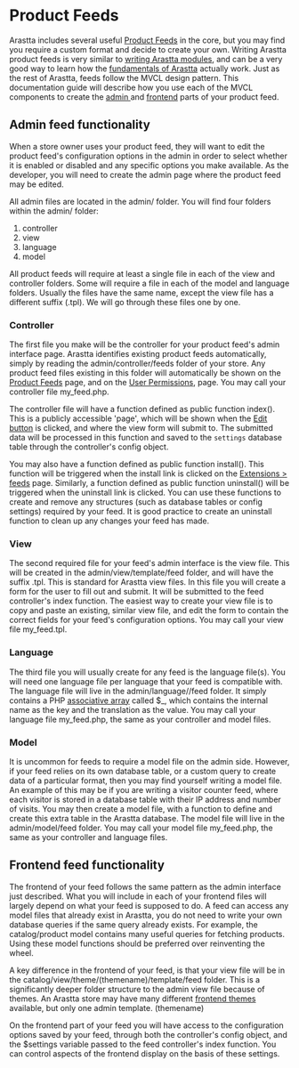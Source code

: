 Product Feeds
=============

Arastta includes several useful [Product Feeds](extension/feed/) in the core, but you may find you require a custom format and decide to create your own. Writing Arastta product feeds is very similar to [writing Arastta modules](developer/module/), and can be a very good way to learn how the [fundamentals of Arastta](developer/loading/) actually work. Just as the rest of Arastta, feeds follow the MVCL design pattern. This documentation guide will describe how you use each of the MVCL components to create the [admin ](administration/)and [frontend](store-front/) parts of your product feed.

Admin feed functionality
------------------------

When a store owner uses your product feed, they will want to edit the product feed's configuration options in the admin in order to select whether it is enabled or disabled and any specific options you make available. As the developer, you will need to create the admin page where the product feed may be edited.

All admin files are located in the admin/ folder. You will find four folders within the admin/ folder:

1. controller
2. view
3. language
4. model

All product feeds will require at least a single file in each of the view and controller folders. Some will require a file in each of the model and language folders. Usually the files have the same name, except the view file has a different suffix (.tpl). We will go through these files one by one.

### Controller

The first file you make will be the controller for your product feed's admin interface page. Arastta identifies existing product feeds automatically, simply by reading the admin/controller/feeds folder of your store. Any product feed files existing in this folder will automatically be shown on the [Product Feeds](extension/feed/) page, and on the [User Permissions](system/user/), page. You may call your controller file my_feed.php.

The controller file will have a function defined as public function index(). This is a publicly accessible 'page', which will be shown when the [Edit button](extension/module/edit/) is clicked, and where the view form will submit to. The submitted data will be processed in this function and saved to the `settings` database table through the controller's config object.

You may also have a function defined as public function install(). This function will be triggered when the install link is clicked on the [Extensions > feeds](extension/module/) page. Similarly, a function defined as public function uninstall() will be triggered when the uninstall link is clicked. You can use these functions to create and remove any structures (such as database tables or config settings) required by your feed. It is good practice to create an uninstall function to clean up any changes your feed has made.

### View

The second required file for your feed's admin interface is the view file. This will be created in the admin/view/template/feed folder, and will have the suffix .tpl. This is standard for Arastta view files. In this file you will create a form for the user to fill out and submit. It will be submitted to the feed controller's index function. The easiest way to create your view file is to copy and paste an existing, similar view file, and edit the form to contain the correct fields for your feed's configuration options. You may call your view file my_feed.tpl.

### Language

The third file you will usually create for any feed is the language file(s). You will need one language file per language that your feed is compatible with. The language file will live in the admin/language/<language name>/feed folder. It simply contains a PHP [associative array](http://php.net/manual/en/language.types.array.php) called $_, which contains the internal name as the key and the translation as the value. You may call your language file my_feed.php, the same as your controller and model files.

### Model

It is uncommon for feeds to require a model file on the admin side. However, if your feed relies on its own database table, or a custom query to create data of a particular format, then you may find yourself writing a model file. An example of this may be if you are writing a visitor counter feed, where each visitor is stored in a database table with their IP address and number of visits. You may then create a model file, with a function to define and create this extra table in the Arastta database. The model file will live in the admin/model/feed folder. You may call your model file my_feed.php, the same as your controller and language files.

Frontend feed functionality
---------------------------

The frontend of your feed follows the same pattern as the admin interface just described. What you will include in each of your frontend files will largely depend on what your feed is supposed to do. A feed can access any model files that already exist in Arastta, you do not need to write your own database queries if the same query already exists. For example, the catalog/product model contains many useful queries for fetching products. Using these model functions should be preferred over reinventing the wheel.

A key difference in the frontend of your feed, is that your view file will be in the catalog/view/theme/(themename)/template/feed folder. This is a significantly deeper folder structure to the admin view file because of themes. An Arastta store may have many different [frontend themes](http://arastta.org/index.php?route=extension/extension&path=1) available, but only one admin template. (themename)

On the frontend part of your feed you will have access to the configuration options saved by your feed, through both the controller's config object, and the $settings variable passed to the feed controller's index function. You can control aspects of the frontend display on the basis of these settings.